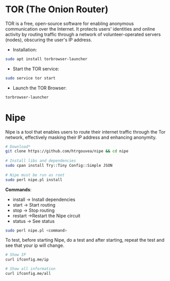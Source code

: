# TOR (The Onion Router)

TOR is a free, open-source software for enabling anonymous communication over the Internet. It protects users' identities and online activity by routing traffic through a network of volunteer-operated servers (nodes), obscuring the user's IP address.

- Installation:
```bash
sudo apt install torbrowser-launcher
```
- Start the TOR service:
```bash
sudo service tor start
```
- Launch the TOR Browser:
```bash
torbrowser-launcher
```

# Nipe 
Nipe is a tool that enables users to route their internet traffic through the Tor network, effectively masking their IP address and enhancing anonymity.

```bash
# Download* 
git clone https://github.com/htrgouvea/nipe && cd nipe  
      
# Install libs and dependencies
sudo cpan install Try::Tiny Config::Simple JSON  
  
# Nipe must be run as root
sudo perl nipe.pl install
```

**Commands**:
- install -> Install dependencies  
- start -> Start routing  
- stop -> Stop routing  
- restart ->Restart the Nipe circuit  
- status -> See status  
```bash
sudo perl nipe.pl <command>  
```

To test, before starting Nipe, do a test and after starting, repeat the test and see that your ip will change.

```bash
# Show IP
curl ifconfig.me/ip 

# Show all information  
curl ifconfig.me/all
```

